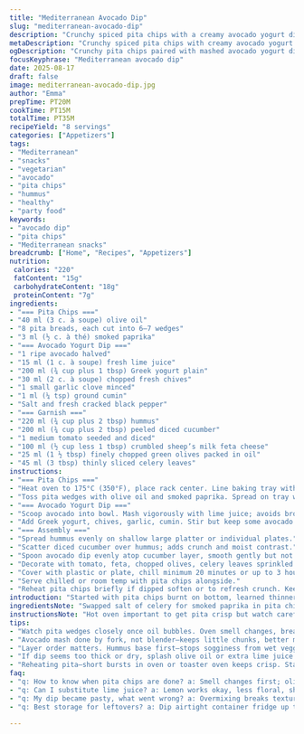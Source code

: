 ```yaml
---
title: "Mediterranean Avocado Dip"
slug: "mediterranean-avocado-dip"
description: "Crunchy spiced pita chips with a creamy avocado yogurt dip layered over hummus. Fresh cucumber, juicy tomatoes, feta, and black olives pile on top. Celery leaves add an unexpected crunch. Olive oil toasted pita bites carry all the flavors. Avocado brightened with lemon, cumin, and garlic. Cool, refreshing, yet savory. Vegetarian, no nuts or eggs. Simple ingredients pulled together with texture and color play. Oven roasting pita till golden and crisp smells heavenly. Perfect for snacking, parties, or light meals. Adaptable, swap feta for vegan cheese, replace cucumber with radish for a twist. Salt of choice adds depth. Keeps in fridge a day; pita best served fresh or toasted again."
metaDescription: "Crunchy spiced pita chips with creamy avocado yogurt dip, layered over hummus. Fresh veggies, feta, olives, celery leaves for texture and aroma. Mediterranean style snacks."
ogDescription: "Crunchy pita chips paired with mashed avocado yogurt dip, hummus base, fresh cucumber, tomato, feta, olives, celery leaves. Layers with texture and bold flavor hits."
focusKeyphrase: "Mediterranean avocado dip"
date: 2025-08-17
draft: false
image: mediterranean-avocado-dip.jpg
author: "Emma"
prepTime: PT20M
cookTime: PT15M
totalTime: PT35M
recipeYield: "8 servings"
categories: ["Appetizers"]
tags:
- "Mediterranean"
- "snacks"
- "vegetarian"
- "avocado"
- "pita chips"
- "hummus"
- "healthy"
- "party food"
keywords:
- "avocado dip"
- "pita chips"
- "Mediterranean snacks"
breadcrumb: ["Home", "Recipes", "Appetizers"]
nutrition: 
 calories: "220"
 fatContent: "15g"
 carbohydrateContent: "18g"
 proteinContent: "7g"
ingredients:
- "=== Pita Chips ==="
- "40 ml (3 c. à soupe) olive oil"
- "8 pita breads, each cut into 6–7 wedges"
- "3 ml (½ c. à thé) smoked paprika"
- "=== Avocado Yogurt Dip ==="
- "1 ripe avocado halved"
- "15 ml (1 c. à soupe) fresh lime juice"
- "200 ml (¾ cup plus 1 tbsp) Greek yogurt plain"
- "30 ml (2 c. à soupe) chopped fresh chives"
- "1 small garlic clove minced"
- "1 ml (¼ tsp) ground cumin"
- "Salt and fresh cracked black pepper"
- "=== Garnish ==="
- "220 ml (¾ cup plus 2 tbsp) hummus"
- "200 ml (¾ cup plus 2 tbsp) peeled diced cucumber"
- "1 medium tomato seeded and diced"
- "100 ml (½ cup less 1 tbsp) crumbled sheep’s milk feta cheese"
- "25 ml (1 ½ tbsp) finely chopped green olives packed in oil"
- "45 ml (3 tbsp) thinly sliced celery leaves"
instructions:
- "=== Pita Chips ==="
- "Heat oven to 175°C (350°F), place rack center. Line baking tray with parchment."
- "Toss pita wedges with olive oil and smoked paprika. Spread on tray with edges not overlapping. Roast 14 to 16 minutes till crisp and golden, listen for faint crackle when cool. Flip once halfway but gently so they don't break. Cool completely before serving. If pita too thick or chewy, slice thinner or toast longer, watch carefully to avoid burning. Olive oil will bubble and scent will fill the kitchen — sign to check."
- "=== Avocado Yogurt Dip ==="
- "Scoop avocado into bowl. Mash vigorously with lime juice; avoids browning, brightens flavor."
- "Add Greek yogurt, chives, garlic, cumin. Stir but keep some avocado texture. Season with salt and pepper to taste. Avoid overmixing or dip turns pasty. Fresh garlic pungency softens after rest. If no lime, lemon works but lime gives slight floral note."
- "=== Assembly ==="
- "Spread hummus evenly on shallow large platter or individual plates."
- "Scatter diced cucumber over hummus; adds crunch and moist contrast."
- "Spoon avocado dip evenly atop cucumber layer, smooth gently but not flat."
- "Decorate with tomato, feta, chopped olives, celery leaves sprinkled on top."
- "Cover with plastic or plate, chill minimum 20 minutes or up to 3 hours to let flavors marry but prevent sogginess."
- "Serve chilled or room temp with pita chips alongside."
- "Reheat pita chips briefly if dipped soften or to refresh crunch. Keep garnishes dry and fresh. Celery leaves add unexpected pop and aroma; substitute with parsley or mint if preferred."
introduction: "Started with pita chips burnt on bottom, learned thinner wedges and tossing with oil first helps even toasting. Pita soaks olive oil aromas, pops in oven with light crackles, tells me when to pull. Avocado dip — balance acid with lime, garlic sharpness tempers after chilling. Greek yogurt adds bite, keeps dip light. Texture is key — rough-mashed avocado beats blender puree every time. Hummus base anchors the dish, cucumber cuts through richness. Feta crumbles with salty pop, olives bring briny notes, celery leaves surprise every bite with freshness. Easy to swap or skip feta for vegan option; olives could be capers. One time switched cucumber for radish, added mild heat. Chill steeps flavors but serve pita chips crisp hot or room temp. A go-to for dry appetizers, afternoon snack or light dinner."
ingredientsNote: "Swapped salt of celery for smoked paprika in pita chips — smoky warmth changed the profile, a personal favorite crisp layer. Important to slice pita wedges thin enough so they crisp without burning but thick enough to hold dip loads. Longer roasting times if frozen pita, adjust oven rack closer to top heat once oil bubbles and pita begins shrinking. Lime juice crucial for avocado; delays browning, brings freshness. Garlic quantity can vary; fresh minced gives bite, roasted softens. Fresh herbs flexible: chives feel onion-y, maybe swap with dill or mint if you prefer herbal brightness. For garnishes — olives black or green; feta sheep, goat or cow milk depending on taste, quantity less if salty. Celery leaves optional, but give unexpected aroma and crunch, can replace by parsley or young kale. Homemade hummus better than store-bought thickens dish; if dry, add splash of lemon or olive oil to loosen."
instructionsNote: "Hot oven important to get pita crisp but watch carefully past 12 minutes; browned edges signal done but check underside for slight blistering and dryness. Toss halfway to prevent uneven browning. Avoid overcrowding tray; pita pieces steam if too close. Avocado mash with fork, not blender — controls texture, more rustic, better dipping experience. Mix yogurt and herbs just enough to combine flavors — overmix dulls vibrancy. Assemble layers cold primed to avoid soggy chips; let dip rest in fridge 20 to 30 mins for melding but no longer or cucumber releases too much water. Garnishes sprinkled last minute keep texture bright. Pita chips served immediately or reheated briefly dry in pan or oven. If pita stale, refresh with toaster oven 3 to 4 minutes on low broil. Store leftovers separately: dip in sealed container, pita in paper bag for crispness. This layered assembly means altered ingredient order matters: hummus first creates base that stops pita from sinking in plate, cucumber adds moisture barrier, then avocado dip stands out. Celery leaf final garnish lifts aroma right before serving — don’t skip."
tips:
- "Watch pita wedges closely once oil bubbles. Oven smell changes, bread shrinks slightly. Flip halfway, gentle toss avoid breaking crisp edges. Thin slices if chewy; thicker if load dips. Parchment stops sticking. Roasting time varies if frozen pita—move rack up once scents hit to speed browning."
- "Avocado mash done by fork, not blender—keeps little chunks, better mouthfeel. Add lime juice early; slows browning plus adds bite. Yogurt mixed in last to not dilute but blend flavors. Keep herbs coarse, stir lightly so dip feels fresh, not pasty. Garlic amount tuned to taste but raw garlic softens after chilling."
- "Layer order matters. Hummus base first—stops sogginess from wet veggies. Cucumber diced small, spread thinly; adds moisture barrier and crisp contrast. Avocado on top, smoothed gently, not flat. Garnish last with tomato, feta, olives, celery leaves or parsley. Chill 20 min minimum to merge, but avoid soggy edges."
- "If dip seems too thick or dry, splash olive oil or extra lime juice. Salt is variable; feta adds salt too so season carefully. Celery leaves give surprising crunch and aroma; parsley or mint can swap but change taste. For vegan variation, skip feta or use plant-based cheese, olives remain salty bit. Radish instead cucumber adds peppery note."
- "Reheating pita—short bursts in oven or toaster oven keeps crisp. Stale pita gets brittle; refresh carefully on low broil 3-4 minutes. Store dip and chips separately; dip airtight in fridge, pita in paper to maintain dry crisp. Avoid leaving chips in dip or moisture ruins crunch fast. Assemble layers cold, serve promptly for best texture."
faq:
- "q: How to know when pita chips are done? a: Smell changes first; olive oil warming hits nose. Edges brown, listen close for faint crackle when cool. Pita shrinks little. Avoid overbaking; check underside blistering, dryness. Flip halfway so both sides crisp evenly."
- "q: Can I substitute lime juice? a: Lemon works okay, less floral, sharper. No citrus then vinegar splash fine; acidity key for avocado browning. Using no acid turns dip brown fast. Lime juice also brightens flavor, but use what you have, adjust salt after."
- "q: My dip became pasty, what went wrong? a: Overmixing breaks texture, mashed chunks lost. Fork mashing only; mix gently when adding yogurt and herbs. Fresh garlic too much or overmix kills freshness. Chill reduces garlic sharpness too. Keep rough consistency for better mouthfeel."
- "q: Best storage for leftovers? a: Dip airtight container fridge up to 1 day max. Pita chips separated in paper bag or loosely covered to keep dry, crisp. Reheat pita briefly before serving again. Dip loses freshness after long time; avoid pre-mixing if serving late."

---
```

